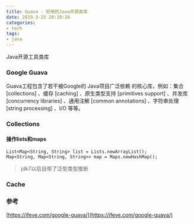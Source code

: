 ```yaml
---
title: Guava - 好用的Java开源类库
date: 2019-3-25 20:10:26
categories:
- tech
tags:
- java
---
```


Java开源工具类库

<!-- more -->


### Google Guava

Guava工程包含了若干被Google的 Java项目广泛依赖 的核心库，例如：集合 [collections] 、缓存 [caching] 、原生类型支持 [primitives support] 、并发库 [concurrency libraries] 、通用注解 [common annotations] 、字符串处理 [string processing] 、I/O 等等。

### Collections

#### 操作lists和maps
```
List<Map<String, String> list = Lists.newArrayList();
Map<String, Map<String, String>> map = Maps.newHashMap();

```
> jdk7以后自带了泛型类型推断
 

### Cache

### 参考
[https://ifeve.com/google-guava/](https://ifeve.com/google-guava/)  